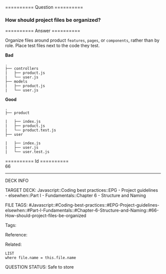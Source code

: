 ========== Question ==========  

### How should project files be organized?  

========== Answer ==========  

Organize files around product `features`, `pages`, or `components`, rather than by role. Place test files next to the code they test.

**Bad**

```
.
├── controllers
|   ├── product.js
|   └── user.js
├── models
|   ├── product.js
|   └── user.js
```

**Good**

```
.
├── product

|   ├── index.js
|   ├── product.js
|   └── product.test.js
├── user

|   ├── index.js
|   ├── user.js
|   └── user.test.js
```

========== Id ==========  
66

---

DECK INFO

TARGET DECK: Javascript::Coding best practices::EPG - Project guidelines - elsewhen::Part I - Fundamentals::Chapter 6 - Structure and Naming

FILE TAGS: #Javascript::#Coding-best-practices::#EPG-Project-guidelines-elsewhen::#Part-I-Fundamentals::#Chapter-6-Structure-and-Naming::#66-How-should-project-files-be-organized

Tags:

Reference:

Related:

```dataview
LIST
where file.name = this.file.name
```

QUESTION STATUS: Safe to store
